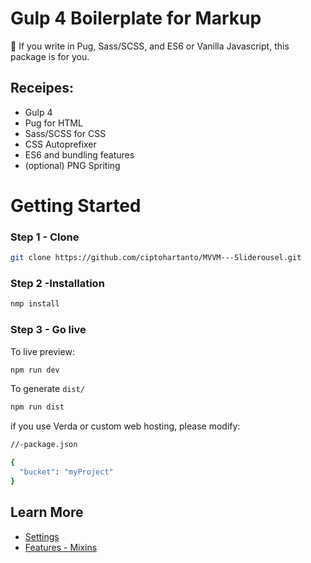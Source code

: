 # Gulp 4 Boilerplate for Markup

🥳 If you write in Pug, Sass/SCSS, and ES6 or Vanilla Javascript, this package is for you.

## Receipes:
- Gulp 4
- Pug for HTML
- Sass/SCSS for CSS
- CSS Autoprefixer
- ES6 and bundling features
- (optional) PNG Spriting


# Getting Started

### Step 1 - Clone

```bash
git clone https://github.com/ciptohartanto/MVVM---Sliderousel.git
```

### Step 2 -Installation
```bash
nmp install
```

### Step 3 - Go live

To live preview:
```bash
npm run dev
```

To generate `dist/`
```bash
npm run dist
```

if you use Verda or custom web hosting, please modify:
```bash
//-package.json

{
  "bucket": "myProject"
}

```
## Learn More
- [Settings](Settings.MD)
- [Features - Mixins](Features.MD)
